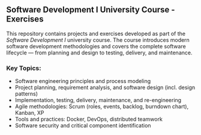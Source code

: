 ## Software Development I University Course - Exercises

This repository contains projects and exercises developed as part of the *Software Development I* university course. 
The course introduces modern software development methodologies and covers the complete software lifecycle — from planning and design to testing, delivery, and maintenance.

### Key Topics:
* Software engineering principles and process modeling
* Project planning, requirement analysis, and software design (incl. design patterns)
* Implementation, testing, delivery, maintenance, and re-engineering
* Agile methodologies: Scrum (roles, events, backlog, burndown chart), Kanban, XP
* Tools and practices: Docker, DevOps, distributed teamwork
* Software security and critical component identification
